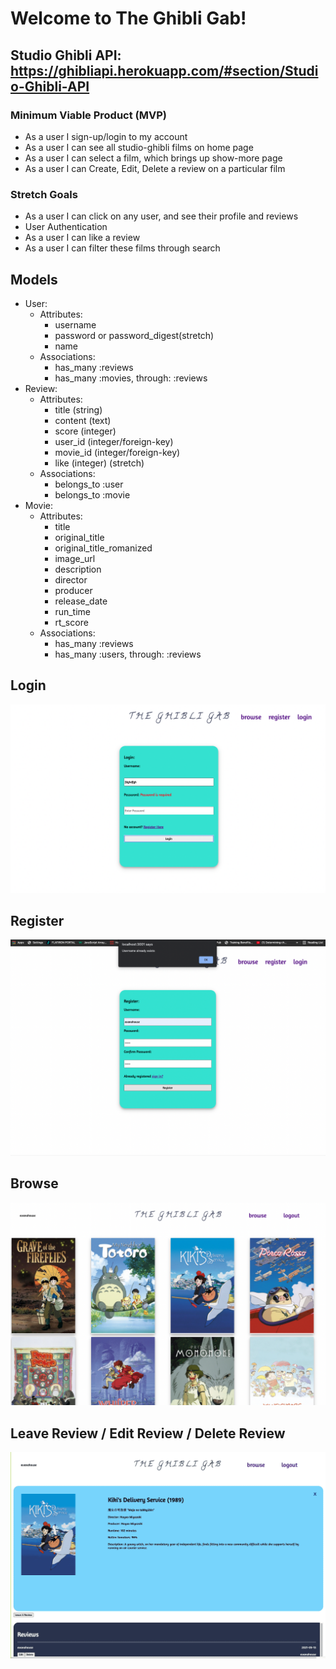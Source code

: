 # Welcome to The Ghibli Gab!

## Studio Ghibli API: https://ghibliapi.herokuapp.com/#section/Studio-Ghibli-API 

### Minimum Viable Product (MVP)

- As a user I sign-up/login to my account
- As a user I can see all studio-ghibli films on home page
- As a user I can select a film, which brings up show-more page
- As a user I can Create, Edit, Delete a review on a particular film

### Stretch Goals

- As a user I can click on any user, and see their profile and reviews
- User Authentication
- As a user I can like a review
- As a user I can filter these films through search

## Models

- User:
  - Attributes:
    - username
    - password or password_digest(stretch)
    - name
  - Associations:
    - has_many :reviews
    - has_many :movies, through: :reviews
- Review:
  - Attributes:
    - title (string)
    - content (text)
    - score (integer)
    - user_id (integer/foreign-key)
    - movie_id (integer/foreign-key)
    - like (integer) (stretch)
  - Associations:
    - belongs_to :user
    - belongs_to :movie
- Movie:
  - Attributes:
    - title
    - original_title
    - original_title_romanized
    - image_url
    - description
    - director
    - producer
    - release_date
    - run_time
    - rt_score
  - Associations:
    - has_many :reviews
    - has_many :users, through: :reviews

## Login
![Photo 1](./public/images/login.png)
 ## Register
![Photo 1](./public/images/register.png)
## Browse
![Photo 1](./public/images/browse.png)
## Leave Review / Edit Review / Delete Review
![Photo 1](./public/images/ghibli-review-gif.gif)
